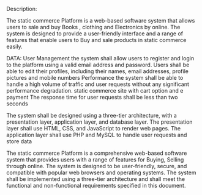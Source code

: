 Description:

The static commerce  Platform is a web-based software system that allows users to sale and buy Books , clothing and Electronics by online. The system is designed to provide a user-friendly interface and a range of features that enable users to Buy and sale products in static commerce easily.

DATA:
User Management the system shall allow users to register and login to the platform using a valid email address and password. Users shall be able to edit their profiles, including their names, email addresses,  profile pictures and mobile numbers
Performance the system shall be able to handle a high volume of traffic and user requests without any significant performance degradation.
static commerce site with cart option and e payment
 The response time for user requests shall be less than two seconds

The system shall be designed using a three-tier architecture, with a presentation layer, application layer, and database layer. The presentation layer shall use HTML, CSS, and JavaScript to render web pages. The application layer shall use PHP and MySQL to handle user requests and store data

The static commerce Platform is a comprehensive web-based software system that provides users with a range of features for Buying, Selling  through online. The system is designed to be user-friendly, secure, and compatible with popular web browsers and operating systems. The system shall be implemented using a three-tier architecture and shall meet the functional and non-functional requirements specified in this document.